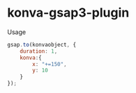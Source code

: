 # konva-gsap3-plugin

Usage
```javascript
gsap.to(konvaobject, {
    duration: 1,
    konva:{ 
        x: "+=150",
        y: 10
    }
});
```
